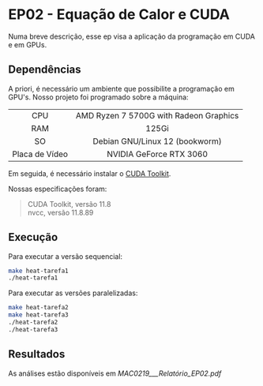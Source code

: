 # EP02 - Equação de Calor e CUDA

Numa breve descrição, esse ep visa a aplicação da programação em CUDA e em GPUs.

## Dependências

A priori, é necessário um ambiente que possibilite a programação em GPU's. Nosso
projeto foi programado sobre a máquina:

| | |
:-: | :-:
CPU | AMD Ryzen 7 5700G with Radeon Graphics
RAM | 125Gi
SO | Debian GNU/Linux 12 (bookworm)
Placa de Vídeo | NVIDIA GeForce RTX 3060

Em seguida, é necessário instalar o [CUDA Toolkit](https://developer.nvidia.com/cuda-toolkit).

Nossas especificações foram:

> CUDA Toolkit, versão 11.8  
> nvcc, versão 11.8.89

## Execução

Para executar a versão sequencial:

```bash
make heat-tarefa1
./heat-tarefa1
```

Para executar as versões paralelizadas:

```bash
make heat-tarefa2
make heat-tarefa3
./heat-tarefa2
./heat-tarefa3
```

## Resultados

As análises estão disponíveis em *MAC0219___Relatório_EP02.pdf*
